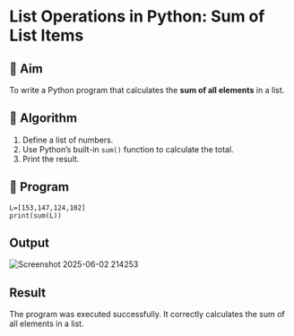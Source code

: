 # List Operations in Python: Sum of List Items

## 🎯 Aim
To write a Python program that calculates the **sum of all elements** in a list.

## 🧠 Algorithm
1. Define a list of numbers.
2. Use Python’s built-in `sum()` function to calculate the total.
3. Print the result.

## 🧾 Program
```
L=[153,147,124,102] 
print(sum(L))
```
## Output
![Screenshot 2025-06-02 214253](https://github.com/user-attachments/assets/0e5daacd-21c8-42bc-bd61-f0dacc5358de)

## Result
The program was executed successfully. It correctly calculates the sum of all elements in a list.
